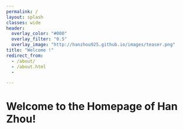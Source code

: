 ```yaml
---
permalink: /
layout: splash
classes: wide
header:
  overlay_color: "#000"
  overlay_filter: "0.5"
  overlay_image: "http://hanzhou925.github.io/images/teaser.png"
title: "Welcome !"
redirect_from: 
  - /about/
  - /about.html
  -

---
```


Welcome to the Homepage of Han Zhou!
======
